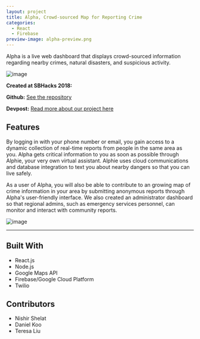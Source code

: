 ```yaml
---
layout: project
title: Alpha, Crowd-sourced Map for Reporting Crime
categories:
  - React
  - Firebase
preview-image: alpha-preview.png
---
```


Alpha is a live web dashboard that displays crowd-sourced information regarding nearby crimes, natural disasters, and suspicious activity. <!-- more -->

![image](https://user-images.githubusercontent.com/22362476/50543625-7b73a380-0bab-11e9-9729-f981fe9d40e2.png)

**Created at SBHacks 2018:**

**Github:** [See the repository](https://github.com/Raghav-Maheshwari/treehacks2017)

**Devpost:** [Read more about our project here](https://devpost.com/software/hot-dog)    

## Features

By logging in with your phone number or email, you gain access to a dynamic collection of real-time reports from people in the same area as you. Alpha gets critical information to you as soon as possible through Alphie, your very own virtual assistant. Alphie uses cloud communications and database integration to text you about nearby dangers so that you can live safely.

As a user of Alpha, you will also be able to contribute to an growing map of crime information in your area by submitting anonymous reports through Alpha's user-friendly interface. We also created an administrator dashboard so that regional admins, such as emergency services personnel, can monitor and interact with community reports.

![image](https://user-images.githubusercontent.com/22362476/50543633-b675d700-0bab-11e9-8fbf-15e7b7a7a878.png)

---

## Built With
- React.js
- Node.js
- Google Maps API
- Firebase/Google Cloud Platform
- Twilio

## Contributors
- Nishir Shelat
- Daniel Koo
- Teresa Liu